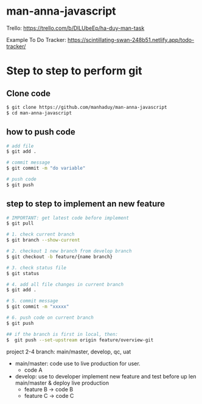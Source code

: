 # man-anna-javascript

Trello:
https://trello.com/b/DlLUbeEp/ha-duy-man-task

Example To Do Tracker:
https://scintillating-swan-248b51.netlify.app/todo-tracker/


# Step to step to perform git

## Clone code 

```bash
$ git clone https://github.com/manhaduy/man-anna-javascript
$ cd man-anna-javascript
```

## how to push code

```bash
# add file
$ git add .

# commit message 
$ git commit -m "do variable"

# push code
$ git push
```

## step to step to implement an new feature

```bash
# IMPORTANT: get latest code before implement
$ git pull

# 1. check current branch
$ git branch --show-current

# 2. checkout 1 new branch from develop branch
$ git checkout -b feature/{name branch}

# 3. check status file
$ git status

# 4. add all file changes in current branch
$ git add .

# 5. commit message
$ git commit -m "xxxxx"

# 6. push code on current branch
$ git push

## if the branch is first in local, then:
$  git push --set-upstream origin feature/overview-git
```

project 2-4 branch:  main/master, develop, qc, uat
- main/master: code use to live production for user.
    - code A
- develop: use to developer implement new feature and test before up len main/master & deploy live production
    - feature B -> code B
    - feature C -> code C
